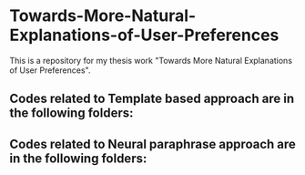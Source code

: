 # Towards-More-Natural-Explanations-of-User-Preferences

This is a repository for my thesis work "Towards More Natural Explanations of User Preferences".

Codes related to Template based approach are in the following folders:
-  

Codes related to Neural paraphrase approach are in the following folders:
- 
